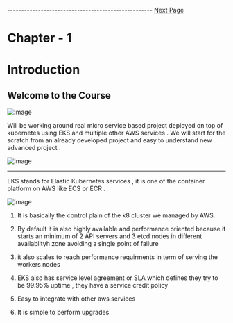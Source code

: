 

---------------------------------------------------- [Next Page](https://github.com/EtricKombat/Course_Practical_Guide_EKS/blob/master/_docs/ch1/what_you_will_learn.md)



# Chapter - 1
# Introduction

## Welcome to the Course

![image](https://user-images.githubusercontent.com/33585301/119449130-dfd0c800-bd4f-11eb-9f03-53a12c91bea4.png)


Will be working around real micro service based project deployed on top of kubernetes using EKS and multiple other AWS services .
We will start for the scratch from an already developed project and easy to understand new advanced project .





![image](https://user-images.githubusercontent.com/33585301/119449671-8b7a1800-bd50-11eb-8ce8-061fce882838.png)



______________________


EKS stands for Elastic Kubernetes services , it is one of the  container platform on AWS like ECS or ECR  . 

![image](https://user-images.githubusercontent.com/33585301/119450853-26bfbd00-bd52-11eb-88b5-6b6f4fa58253.png)



1) It is basically the control plain of the k8 cluster  we managed by AWS.

2) By default it is also highly available and performance oriented because it starts an minimum of 2 API servers and 3 etcd nodes in different availablityh zone avoiding a  single point of failure 

3) it also scales to reach performance requirments in term of serving the workers nodes 
4) EKS also has service level agreement or SLA which defines they try to be 99.95% uptime , they have a service credit policy 
5) Easy to integrate with other aws services 
6) It is simple to perform upgrades  

